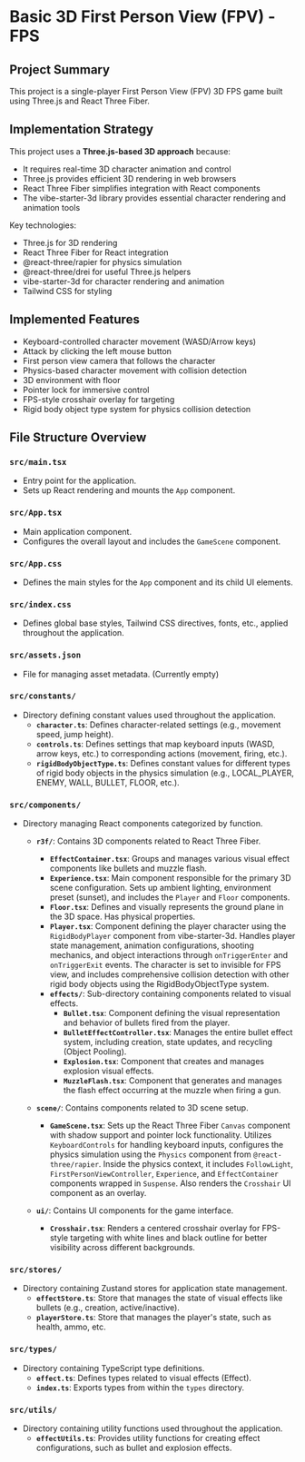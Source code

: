 # Basic 3D First Person View (FPV) - FPS

## Project Summary

This project is a single-player First Person View (FPV) 3D FPS game built using Three.js and React Three Fiber.

## Implementation Strategy

This project uses a **Three.js-based 3D approach** because:

- It requires real-time 3D character animation and control
- Three.js provides efficient 3D rendering in web browsers
- React Three Fiber simplifies integration with React components
- The vibe-starter-3d library provides essential character rendering and animation tools

Key technologies:

- Three.js for 3D rendering
- React Three Fiber for React integration
- @react-three/rapier for physics simulation
- @react-three/drei for useful Three.js helpers
- vibe-starter-3d for character rendering and animation
- Tailwind CSS for styling

## Implemented Features

- Keyboard-controlled character movement (WASD/Arrow keys)
- Attack by clicking the left mouse button
- First person view camera that follows the character
- Physics-based character movement with collision detection
- 3D environment with floor
- Pointer lock for immersive control
- FPS-style crosshair overlay for targeting
- Rigid body object type system for physics collision detection

## File Structure Overview

### `src/main.tsx`

- Entry point for the application.
- Sets up React rendering and mounts the `App` component.

### `src/App.tsx`

- Main application component.
- Configures the overall layout and includes the `GameScene` component.

### `src/App.css`

- Defines the main styles for the `App` component and its child UI elements.

### `src/index.css`

- Defines global base styles, Tailwind CSS directives, fonts, etc., applied throughout the application.

### `src/assets.json`

- File for managing asset metadata. (Currently empty)

### `src/constants/`

- Directory defining constant values used throughout the application.
  - **`character.ts`**: Defines character-related settings (e.g., movement speed, jump height).
  - **`controls.ts`**: Defines settings that map keyboard inputs (WASD, arrow keys, etc.) to corresponding actions (movement, firing, etc.).
  - **`rigidBodyObjectType.ts`**: Defines constant values for different types of rigid body objects in the physics simulation (e.g., LOCAL_PLAYER, ENEMY, WALL, BULLET, FLOOR, etc.).

### `src/components/`

- Directory managing React components categorized by function.

  - **`r3f/`**: Contains 3D components related to React Three Fiber.

    - **`EffectContainer.tsx`**: Groups and manages various visual effect components like bullets and muzzle flash.
    - **`Experience.tsx`**: Main component responsible for the primary 3D scene configuration. Sets up ambient lighting, environment preset (sunset), and includes the `Player` and `Floor` components.
    - **`Floor.tsx`**: Defines and visually represents the ground plane in the 3D space. Has physical properties.
    - **`Player.tsx`**: Component defining the player character using the `RigidBodyPlayer` component from vibe-starter-3d. Handles player state management, animation configurations, shooting mechanics, and object interactions through `onTriggerEnter` and `onTriggerExit` events. The character is set to invisible for FPS view, and includes comprehensive collision detection with other rigid body objects using the RigidBodyObjectType system.
    - **`effects/`**: Sub-directory containing components related to visual effects.
      - **`Bullet.tsx`**: Component defining the visual representation and behavior of bullets fired from the player.
      - **`BulletEffectController.tsx`**: Manages the entire bullet effect system, including creation, state updates, and recycling (Object Pooling).
      - **`Explosion.tsx`**: Component that creates and manages explosion visual effects.
      - **`MuzzleFlash.tsx`**: Component that generates and manages the flash effect occurring at the muzzle when firing a gun.

  - **`scene/`**: Contains components related to 3D scene setup.

    - **`GameScene.tsx`**: Sets up the React Three Fiber `Canvas` component with shadow support and pointer lock functionality. Utilizes `KeyboardControls` for handling keyboard inputs, configures the physics simulation using the `Physics` component from `@react-three/rapier`. Inside the physics context, it includes `FollowLight`, `FirstPersonViewController`, `Experience`, and `EffectContainer` components wrapped in `Suspense`. Also renders the `Crosshair` UI component as an overlay.

  - **`ui/`**: Contains UI components for the game interface.
    - **`Crosshair.tsx`**: Renders a centered crosshair overlay for FPS-style targeting with white lines and black outline for better visibility across different backgrounds.

### `src/stores/`

- Directory containing Zustand stores for application state management.
  - **`effectStore.ts`**: Store that manages the state of visual effects like bullets (e.g., creation, active/inactive).
  - **`playerStore.ts`**: Store that manages the player's state, such as health, ammo, etc.

### `src/types/`

- Directory containing TypeScript type definitions.
  - **`effect.ts`**: Defines types related to visual effects (Effect).
  - **`index.ts`**: Exports types from within the `types` directory.

### `src/utils/`

- Directory containing utility functions used throughout the application.
  - **`effectUtils.ts`**: Provides utility functions for creating effect configurations, such as bullet and explosion effects.
